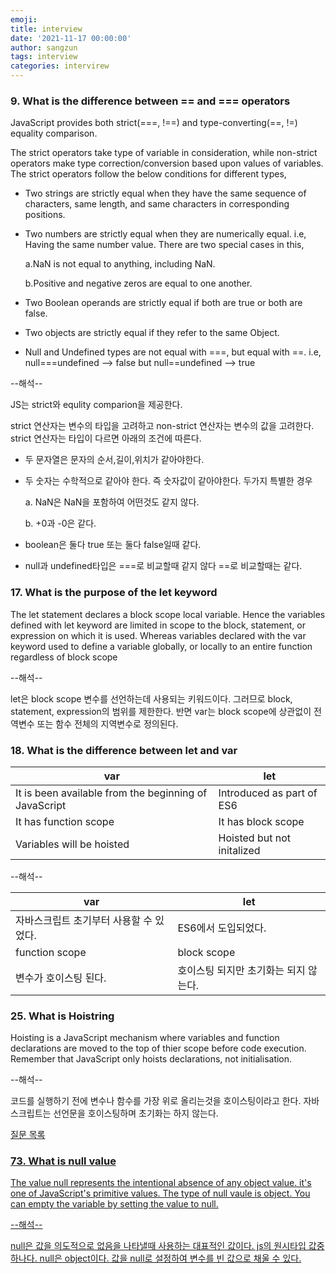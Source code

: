 ```yaml
---
emoji: 
title: interview 
date: '2021-11-17 00:00:00'
author: sangzun
tags: interview
categories: intervirew
---
```


### 9. What is the difference between == and === operators

JavaScript provides both strict(===, !==) and type-converting(==, !=) equality comparison. 

The strict operators take type of variable in consideration, while non-strict operators make type correction/conversion based upon values of variables. The strict operators follow the below conditions for different types,


- Two strings are strictly equal when they have the same sequence of characters, same length, and same characters in corresponding positions.


- Two numbers are strictly equal when they are numerically equal. i.e, Having the same number value. There are two special cases in this,

  a.NaN is not equal to anything, including NaN.

  b.Positive and negative zeros are equal to one another.

- Two Boolean operands are strictly equal if both are true or both are false.

- Two objects are strictly equal if they refer to the same Object.

- Null and Undefined types are not equal with ===, but equal with ==. i.e, null===undefined --> false but null==undefined --> true

--해석--

JS는 strict와 equlity comparion을 제공한다.

strict 연산자는 변수의 타입을 고려하고 non-strict 연산자는 변수의 값을 고려한다. strict 연산자는 타입이 다르면 아래의 조건에 따른다.

- 두 문자열은 문자의 순서,길이,위치가 같아야한다.

- 두 숫자는 수학적으로 같아야 한다. 즉 숫자값이 같아야한다. 두가지 특별한 경우

  a. NaN은 NaN을 포함하여 어떤것도 같지 않다.

  b. +0과 -0은 같다.

- boolean은 둘다 true 또는 둘다 false일때 같다.

- null과 undefined타입은 ===로 비교할때 같지 않다 ==로 비교할때는 같다.



### 17. What is the purpose of the let keyword

The let statement declares a block scope local variable. Hence the variables defined with let keyword are limited in scope to the block, statement, or expression on which it is used. Whereas variables declared with the var keyword used to define a variable globally, or locally to an entire function regardless of block scope

--해석--

let은 block scope 변수를 선언하는데 사용되는 키워드이다. 그러므로 block, statement, expression의 범위를 제한한다. 반면 var는 block scope에 상관없이 전역변수 또는 함수 전체의 지역변수로 정의된다. 


### 18. What is the difference between let and var

|var|let|
|---|---|
|It is been available from the beginning of JavaScript|Introduced as part of ES6|
|It has function scope|It has block scope|
|Variables will be hoisted|Hoisted but not initalized|

--해석--


|var|let|
|---|---|
|자바스크립트 초기부터 사용할 수 있었다.|ES6에서 도입되었다.|
|function scope|block scope|
|변수가 호이스팅 된다.|호이스팅 되지만 초기화는 되지 않는다.|

### 25. What is Hoistring

Hoisting is a JavaScript mechanism where variables and function declarations are moved to the top of thier scope before code execution. Remember that JavaScript only hoists declarations, not initialisation.

--해석--

코드를 실행하기 전에 변수나 함수를 가장 위로 올리는것을 호이스팅이라고 한다. 자바스크립트는 선언문을 호이스팅하며 초기화는 하지 않는다.


<a href="https://github.com/sudheerj/javascript-interview-questions">질문 목록


### 73. What is null value

The value null represents the intentional absence of any object value. it's one of JavaScript's primitive values. The type of null vaule is object. You can empty the variable by setting the value to null.

--해석--

null은 값을 의도적으로 없음을 나타낼때 사용하는 대표적인 값이다. js의 원시타입 값중 하나다. null은 object이다. 값을 null로 설정하여 변수를 빈 값으로 채울 수 있다.